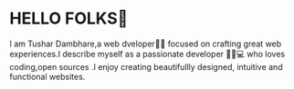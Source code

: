 <h1>HELLO FOLKS👋 </h1>
 I am Tushar Dambhare,a web dveloper👨‍💻 focused on crafting great web experiences.I describe myself as a passionate developer 👨‍💻💻 who loves coding,open sources .I enjoy creating beautifullly designed, intuitive and functional websites.
 <br></br>
 <img src="
- 👋 Hi, I’m @tushardambhare...

- 👀 I’m interested in ...
- 🌱 I’m currently learning ...
- 💞️ I’m looking to collaborate on ...
- 📫 How to reach me ...

<!---
tushardambhare/tushardambhare is a ✨ special ✨ repository because its `README.md` (this file) appears on your GitHub profile.
You can click the Preview link to take a look at your changes.
--->
